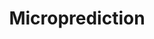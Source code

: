 ---
blog: https://microprediction.com/blog
codehost: https://github.com/https://github.com/microprediction/microprediction
facebook: https://facebook.com/microprediction
linkedin: https://linkedin.com/company/microprediction
logohandle: microprediction
sort: microprediction
title: Microprediction
twitter: https://x.com/microprediction
website: https://www.microprediction.com/
---